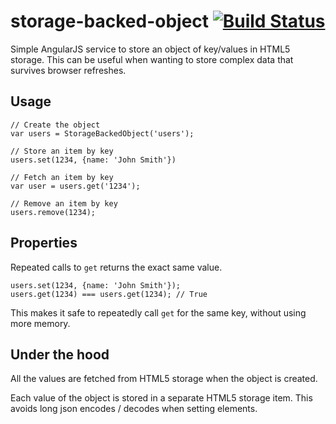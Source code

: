 storage-backed-object [![Build Status](https://api.travis-ci.org/intelligentgolf/storage-backed-object.png?branch=master)](https://travis-ci.org/intelligentgolf/storage-backed-object)
=====================

Simple AngularJS service to store an object of key/values in HTML5 storage. This can be useful when wanting to store complex data that survives browser refreshes.

Usage
-----
   
    // Create the object
    var users = StorageBackedObject('users');
    
    // Store an item by key
    users.set(1234, {name: 'John Smith'})
    
    // Fetch an item by key
    var user = users.get('1234');
    
    // Remove an item by key
    users.remove(1234);
    

Properties
----------

Repeated calls to `get` returns the exact same value.

	users.set(1234, {name: 'John Smith'});
    users.get(1234) === users.get(1234); // True
    
This makes it safe to repeatedly call `get` for the same key, without using more memory.
    
    
Under the hood
--------------

All the values are fetched from HTML5 storage when the object is created.

Each value of the object is stored in a separate HTML5 storage item. This avoids long json encodes / decodes when setting elements.

    
    
    
